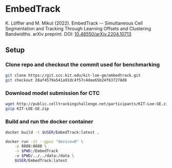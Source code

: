 # EmbedTrack

K. Löffler and M. Mikut (2022). EmbedTrack -- Simultaneous Cell Segmentation and Tracking Through Learning Offsets and Clustering Bandwidths. arXiv preprint. DOI: [10.48550/arXiv.2204.10713](https://doi.org/10.48550/arXiv.2204.10713)

## Setup

### Clone repo and checkout the commit used for benchmarking
```bash
git clone https://git.scc.kit.edu/kit-loe-ge/embedtrack.git
git checkout 28af4579a541a91dc4f57c4dee65b24f637278d8
```

### Download model submission for CTC
```bash
wget http://public.celltrackingchallenge.net/participants/KIT-Loe-GE.zip
gzip KIT-LOE-GE.zip
```

### Build and run the docker container
```bash
docker build -t $USER/EmbedTrack:latest .
```

```bash
docker run -it --gpus "device=0" \
    -p 8888:8888 \
    -v $PWD:/EmbedTrack
    -v $PWD/../../data:/data \
    $USER/EmbedTrack:latest
```
